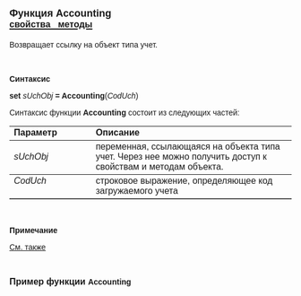 ﻿<html>
<head>
<title>Функция Accounting</title>
</head>

<body>

<h1><font size="4" face="Arial">Функция Accounting<br>
</font><a href="../../AsAccounting.html"><font face="Arial" size="3"><strong>
свойства&nbsp;&nbsp; методы</strong></font></a></h1>

<p><font face="Arial">Возвращает ссылку на объект типа учет.</font></p>

<p class="label">&nbsp;</p>

<p class="label"><font face="Arial"><b>Синтаксис</b></font></p>

<p><font face="Arial"><strong>set</strong><em> sUchObj</em><strong> = 
Accounting</strong>(<em>CodUch</em>)</font></p>

<p><font face="Arial">Синтаксис функции <strong>Accounting</strong>
состоит из следующих частей:</font></p>

<table border="1" cellPadding="5" cols="2" frame="below" rules="rows">
<TBODY>
  <tr vAlign="top">
    <td class="label" width="29%"><font face="Arial"><b>Параметр</b></font></td>
    <td class="label" width="71%"><font face="Arial"><strong>Описание</strong></font></td>
  </tr>
  <tr>
    <td width="29%"><font face="Arial"><em>sUchObj</em></font></td>
    <td width="71%"><font face="Arial">переменная, ссылающаяся на 
	объекта типа учет. Через нее можно получить доступ к свойствам и методам 
	объекта.</font></td>
  </tr>
  <tr vAlign="top">
    <td width="29%"><em><font face="Arial">CodUch</font></em></td>
    <td width="71%"><font face="Arial">строковое выражение, 
	определяющее код загружаемого учета</font></td>
  </tr>
</TBODY>
</table>

<p class="label">&nbsp;</p>

<p class="label"><font face="Arial"><b>Примечание</b></font></p>

<p class="label"><a href="../../../constructors.html"><font face="Arial">
См. также</font></a></p>

<p>&nbsp;</p>

<p><strong><font face="Arial" size="3">Пример функции </font><font
face="Arial">Accounting</font></strong></p>
</body>
</html>
